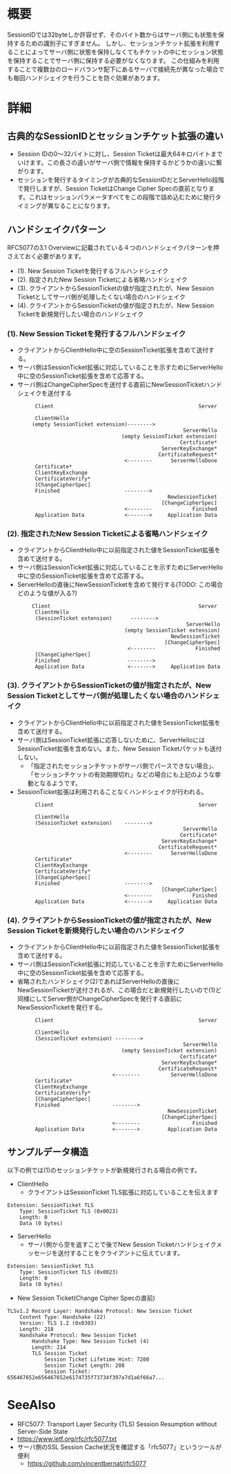 # 概要
SessionIDでは32byteしか許容せず、そのバイト数からはサーバ側にも状態を保持するための識別子にすぎません。
しかし、セッションチケット拡張を利用することによってサーバ側に状態を保持しなくてもチケットの中にセッション状態を保持することでサーバ側に保持する必要がなくなります。 
この仕組みを利用することで複数台のロードバランサ配下にあるサーバで接続先が異なった場合でも毎回ハンドシェイクを行うことを防ぐ効果があります。

# 詳細

## 古典的なSessionIDとセッションチケット拡張の違い
- Session IDの0～32バイトに対し、Session Ticketは最大64キロバイトまでいけます。この長さの違いがサーバ側で情報を保持するかどうかの違いに繋がります。
- セッションを発行するタイミングが古典的なSessionIDだとServerHello段階で発行しますが、Session TicketはChange Cipher Specの直前となります。これはセッションパラメータすべてをこの段階で詰め込むために発行タイミングが異なることになります。

## ハンドシェイクパターン
RFC5077の3.1 Overviewに記載されている４つのハンドシェイクパターンを押さえておく必要があります。
- (1). New Session Ticketを発行するフルハンドシェイク
- (2). 指定されたNew Session Ticketによる省略ハンドシェイク
- (3). クライアントからSessionTicketの値が指定されたが、New Session Ticketとしてサーバ側が処理したくない場合のハンドシェイク
- (4). クライアントからSessionTicketの値が指定されたが、New Session Ticketを新規発行したい場合のハンドシェイク

### (1). New Session Ticketを発行するフルハンドシェイク
- クライアントからClientHello中に空のSessionTicket拡張を含めて送付する。
- サーバ側はSessionTicket拡張に対応していることを示すためにServerHello中に空のSessionTicket拡張を含めて応答する。
- サーバ側はChangeCipherSpecを送付する直前にNewSessionTicketハンドシェイクを送付する
```
         Client                                               Server

         ClientHello
        (empty SessionTicket extension)-------->
                                                         ServerHello
                                     (empty SessionTicket extension)
                                                        Certificate*
                                                  ServerKeyExchange*
                                                 CertificateRequest*
                                      <--------      ServerHelloDone
         Certificate*
         ClientKeyExchange
         CertificateVerify*
         [ChangeCipherSpec]
         Finished                     -------->
                                                    NewSessionTicket
                                                  [ChangeCipherSpec]
                                      <--------             Finished
         Application Data             <------->     Application Data
```

### (2). 指定されたNew Session Ticketによる省略ハンドシェイク
- クライアントからClientHello中に以前指定された値をSessionTicket拡張を含めて送付する。
- サーバ側はSessionTicket拡張に対応していることを示すためにServerHello中に空のSessionTicket拡張を含めて応答する。
- ServerHelloの直後にNewSessionTicketを含めて発行する(TODO: この場合どのような値が入る?)
```
        Client                                                Server
         ClientHello
         (SessionTicket extension)      -------->
                                                          ServerHello
                                      (empty SessionTicket extension)
                                                     NewSessionTicket
                                                   [ChangeCipherSpec]
                                       <--------             Finished
         [ChangeCipherSpec]
         Finished                      -------->
         Application Data              <------->     Application Data
```

### (3). クライアントからSessionTicketの値が指定されたが、New Session Ticketとしてサーバ側が処理したくない場合のハンドシェイク
- クライアントからClientHello中に以前指定された値をSessionTicket拡張を含めて送付する。
- サーバ側はSessionTicket拡張に応答しないために、ServerHelloにはSessionTicket拡張を含めない。また、New Session Ticketパケットも送付しない。
  - 「指定されたセッションチケットがサーバ側でパースできない場合」、「セッションチケットの有効期限切れ」などの場合にも上記のような挙動となるようです。
- SessionTicket拡張は利用されることなくハンドシェイクが行われる。
```
         Client                                               Server

         ClientHello
         (SessionTicket extension)    -------->
                                                         ServerHello
                                                        Certificate*
                                                  ServerKeyExchange*
                                                 CertificateRequest*
                                      <--------      ServerHelloDone
         Certificate*
         ClientKeyExchange
         CertificateVerify*
         [ChangeCipherSpec]
         Finished                     -------->
                                                  [ChangeCipherSpec]
                                      <--------             Finished
         Application Data             <------->     Application Data
```

### (4). クライアントからSessionTicketの値が指定されたが、New Session Ticketを新規発行したい場合のハンドシェイク
- クライアントからClientHello中に以前指定された値をSessionTicket拡張を含めて送付する。
- サーバ側はSessionTicket拡張に対応していることを示すためにServerHello中に空のSessionTicket拡張を含めて応答する。
- 省略されたハンドシェイク(2)であればServerHelloの直後にNewSessionTicketが送付されるが、この場合だと新規発行したいので(1)ど同様にしてServer側がChangeCipherSpecを発行する直前にNewSessionTicketを発行する。
```
         Client                                               Server

         ClientHello
         (SessionTicket extension) -------->
                                                         ServerHello
                                     (empty SessionTicket extension)
                                                        Certificate*
                                                  ServerKeyExchange*
                                                 CertificateRequest*
                                  <--------          ServerHelloDone
         Certificate*
         ClientKeyExchange
         CertificateVerify*
         [ChangeCipherSpec]
         Finished                 -------->
                                                    NewSessionTicket
                                                  [ChangeCipherSpec]
                                  <--------                 Finished
         Application Data         <------->         Application Data
```

## サンプルデータ構造
以下の例では(1)のセッションチケットが新規発行される場合の例です。

- ClientHello
  - クライアントはSessionTicket TLS拡張に対応していることを伝えます
```
Extension: SessionTicket TLS
    Type: SessionTicket TLS (0x0023)
    Length: 0
    Data (0 bytes)
```
- ServerHello
  - サーバ側から空を返すことで後でNew Session Ticketハンドシェイクメッセージを送付することをクライアントに伝えています。
```
Extension: SessionTicket TLS
    Type: SessionTicket TLS (0x0023)
    Length: 0
    Data (0 bytes)
```
- New Session Ticket(Change Cipher Specの直前)
```
TLSv1.2 Record Layer: Handshake Protocol: New Session Ticket
    Content Type: Handshake (22)
    Version: TLS 1.2 (0x0303)
    Length: 218
    Handshake Protocol: New Session Ticket
        Handshake Type: New Session Ticket (4)
        Length: 214
        TLS Session Ticket
            Session Ticket Lifetime Hint: 7200
            Session Ticket Length: 208
            Session Ticket: 656467652e656467652e6174735f73734f397a7d1a6f66a7...
```

# SeeAlso
-  RFC5077: Transport Layer Security (TLS) Session Resumption without Server-Side State
  - https://www.ietf.org/rfc/rfc5077.txt
- サーバ側のSSL Session Cache状況を確認する「rfc5077」というツールが便利
  - https://github.com/vincentbernat/rfc5077

